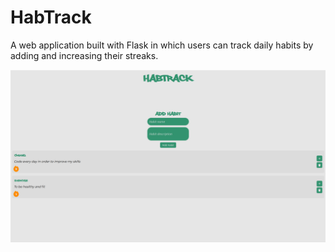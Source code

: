 # HabTrack

A web application built with Flask in which users can track daily habits by adding and increasing their streaks.

![screenshot](static/HabTrack.png)

